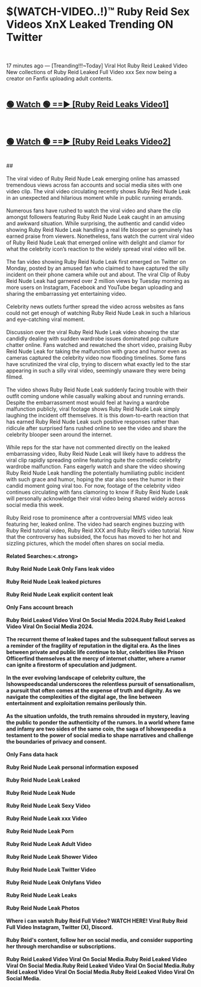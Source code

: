 # $(WATCH-VIDEO..!)™ Ruby Reid Sex Videos XnX Leaked Trending ON Twitter<br>
<br>

17 minutes ago — [Treanding!!!~Today] Viral Hot Ruby Reid Leaked Video New collections of Ruby Reid Leaked Full Video xxx Sex now being a creator on Fanfix uploading adult contents.
<br>
 <br>

##  <a href="https://best2vid.blogspot.com?title=Ruby_Reid">🟢 Watch 🟢 ==► [Ruby Reid Leaks Video1]</a><br>
  <br>

##  <a href="https://best2vid.blogspot.com?title=Ruby_Reid">🟢 Watch 🟢 ==► [Ruby Reid Leaks Video2]</a><br>
  <br>
  ##
  <br>
  <br>
The viral video of Ruby Reid Nude Leak emerging online has amassed tremendous views across fan accounts and social media sites with one video clip. The viral video circulating recently shows Ruby Reid Nude Leak in an unexpected and hilarious moment while in public running errands.
<br><br>
Numerous fans have rushed to watch the viral video and share the clip amongst followers featuring Ruby Reid Nude Leak caught in an amusing and awkward situation. While surprising, the authentic and candid video showing Ruby Reid Nude Leak handling a real life blooper so genuinely has earned praise from viewers. Nonetheless, fans watch the current viral video of Ruby Reid Nude Leak that emerged online with delight and clamor for what the celebrity icon’s reaction to the widely spread viral video will be.
<br><br>
The fan video showing Ruby Reid Nude Leak first emerged on Twitter on Monday, posted by an amused fan who claimed to have captured the silly incident on their phone camera while out and about. The viral Clip of Ruby Reid Nude Leak had garnered over 2 million views by Tuesday morning as more users on Instagram, Facebook and YouTube began uploading and sharing the embarrassing yet entertaining video.
<br><br>
Celebrity news outlets further spread the video across websites as fans could not get enough of watching Ruby Reid Nude Leak in such a hilarious and eye-catching viral moment.
<br><br>
Discussion over the viral Ruby Reid Nude Leak video showing the star candidly dealing with sudden wardrobe issues dominated pop culture chatter online. Fans watched and rewatched the short video, praising Ruby Reid Nude Leak for taking the malfunction with grace and humor even as cameras captured the celebrity video now flooding timelines. Some fans have scrutinized the viral clip, trying to discern what exactly led to the star appearing in such a silly viral video, seemingly unaware they were being filmed.
<br><br>
The video shows Ruby Reid Nude Leak suddenly facing trouble with their outfit coming undone while casually walking about and running errands. Despite the embarrassment most would feel at having a wardrobe malfunction publicly, viral footage shows Ruby Reid Nude Leak simply laughing the incident off themselves. It is this down-to-earth reaction that has earned Ruby Reid Nude Leak such positive responses rather than ridicule after surprised fans rushed online to see the video and share the celebrity blooper seen around the internet.
<br><br>
While reps for the star have not commented directly on the leaked embarrassing video, Ruby Reid Nude Leak will likely have to address the viral clip rapidly spreading online featuring quite the comedic celebrity wardrobe malfunction. Fans eagerly watch and share the video showing Ruby Reid Nude Leak handling the potentially humiliating public incident with such grace and humor, hoping the star also sees the humor in their candid moment going viral too. For now, footage of the celebrity video continues circulating with fans clamoring to know if Ruby Reid Nude Leak will personally acknowledge their viral video being shared widely across social media this week.
<br><br>
Ruby Reid rose to prominence after a controversial MMS video leak featuring her, leaked online. The video had search engines buzzing with Ruby Reid tutorial video, Ruby Reid XXX and Ruby Reid’s video tutorial. Now that the controversy has subsided, the focus has moved to her hot and sizzling pictures, which the model often shares on social media.
<br><br>
<strong>Related Searches:<.strong>
<br><br>
Ruby Reid Nude Leak Only Fans leak video
<br><br>
Ruby Reid Nude Leak leaked pictures
<br><br>
Ruby Reid Nude Leak explicit content leak
<br><br>
Only Fans account breach
<br><br>
Ruby Reid Leaked Video Viral On Social Media 2024.Ruby Reid Leaked Video Viral On Social Media 2024.
<br><br>
The recurrent theme of leaked tapes and the subsequent fallout serves as a reminder of the fragility of reputation in the digital era. As the lines between private and public life continue to blur, celebrities like Prison Officerfind themselves at the mercy of internet chatter, where a rumor can ignite a firestorm of speculation and judgment.
<br><br>
In the ever evolving landscape of celebrity culture, the Ishowspeedscandal underscores the relentless pursuit of sensationalism, a pursuit that often comes at the expense of truth and dignity. As we navigate the complexities of the digital age, the line between entertainment and exploitation remains perilously thin.
<br><br>
As the situation unfolds, the truth remains shrouded in mystery, leaving the public to ponder the authenticity of the rumors. In a world where fame and infamy are two sides of the same coin, the saga of Ishowspeedis a testament to the power of social media to shape narratives and challenge the boundaries of privacy and consent.
<br><br>
Only Fans data hack
<br><br>
Ruby Reid Nude Leak personal information exposed
<br><br>
Ruby Reid Nude Leak Leaked
<br><br>
Ruby Reid Nude Leak Nude
<br><br>
Ruby Reid Nude Leak Sexy Video
<br><br>
Ruby Reid Nude Leak xxx Video
<br><br>
Ruby Reid Nude Leak Porn
<br><br>
Ruby Reid Nude Leak Adult Video
<br><br>
Ruby Reid Nude Leak Shower Video
<br><br>
Ruby Reid Nude Leak Twitter Video
<br><br>
Ruby Reid Nude Leak Onlyfans Video
<br><br>
Ruby Reid Nude Leak Leaks
<br><br>
Ruby Reid Nude Leak Photos
<br><br>
Where i can watch Ruby Reid Full Video? WATCH HERE! Viral Ruby Reid Full Video Instagram, Twitter (X), Discord.
<br><br>
Ruby Reid's content, follow her on social media, and consider supporting her through merchandise or subscriptions.
<br><br>
Ruby Reid Leaked Video Viral On Social Media.Ruby Reid Leaked Video Viral On Social Media.Ruby Reid Leaked Video Viral On Social Media.Ruby Reid Leaked Video Viral On Social Media.Ruby Reid Leaked Video Viral On Social Media.